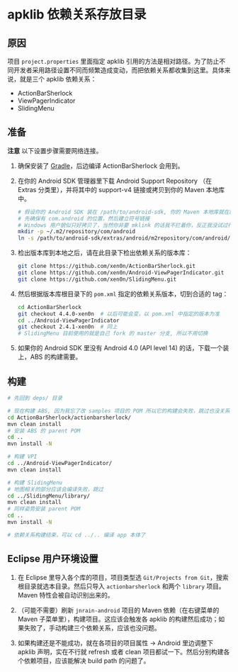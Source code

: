 # apklib 依赖关系存放目录

## 原因

项目 `project.properties` 里面指定 apklib 引用的方法是相对路径。为了防止不同开发者采用路径设置不同而频繁造成变动，而把依赖关系都收集到这里。具体来说，就是三个 apklib 依赖关系：

* ActionBarSherlock
* ViewPagerIndicator
* SlidingMenu


## 准备

**注意** 以下设置步骤需要网络连接。

1.  确保安装了 [Gradle](http://www.gradle.org)，后边编译 ActionBarSherlock 会用到。
1.  在你的 Android SDK 管理器里下载 Android Support Repository （在 Extras 分类里），并将其中的 support-v4 链接或拷贝到你的 Maven 本地库中。

    ```bash
    # 假设你的 Android SDK 装在 /path/to/android-sdk, 你的 Maven 本地库就在默认位置 (~/.m2/repository)
    # 先确保有 com.android 的位置，然后建立符号链接
    # Windows 用户貌似只好拷贝了，当然你非要 mklink 的话我不拦着你，反正我没试过行不行- -
    mkdir -p ~/.m2/repository/com/android
    ln -s /path/to/android-sdk/extras/android/m2repository/com/android/support/support-v4 ~/.m2/repository/com/android/support-v4
    ```

1.  检出版本库到本地之后，请在此目录下检出依赖关系的版本库：

    ```bash
    git clone https://github.com/xen0n/ActionBarSherlock.git
    git clone https://github.com/xen0n/Android-ViewPagerIndicator.git
    git clone https://github.com/xen0n/SlidingMenu.git
    ```

1.  然后根据版本库根目录下的 `pom.xml` 指定的依赖关系版本，切到合适的 tag：

    ```bash
    cd ActionBarSherlock
    git checkout 4.4.0-xen0n  # 以后可能会变，以 pom.xml 中指定的版本为准
    cd ../Android-ViewPagerIndicator
    git checkout 2.4.1-xen0n  # 同上
    # SlidingMenu 目前使用的就是自己 fork 的 master 分支, 所以不用切换
    ```

1.  如果你的 Android SDK 里没有 Android 4.0 (API level 14) 的话，下载一个装上，ABS 的构建需要。


## 构建

```bash
# 先回到 deps/ 目录

# 现在构建 ABS, 因为我忘了改 samples 项目的 POM 所以它的构建会失败，跳过也没关系
cd ActionBarSherlock/actionbarsherlock/
mvn clean install
# 安装 ABS 的 parent POM
cd ..
mvn install -N

# 构建 VPI
cd ../Android-ViewPagerIndicator/
mvn clean install

# 构建 SlidingMenu
# 地图相关的部分应该会编译失败，跳过
cd ../SlidingMenu/library/
mvn clean install
# 同样姿势安装 parent POM
cd ..
mvn install -N

# 依赖关系构建结束，可以 cd ../.. 编译 app 本体了
```


## Eclipse 用户环境设置

1.  在 Eclipse 里导入各个库的项目，项目类型选 `Git/Projects from Git`，搜索根目录就选本目录。然后只导入 `actionbarsherlock` 和两个 `library` 项目。Maven 特性会被自动识别出来的。

1.  （可能不需要）刷新 `jnrain-android` 项目的 Maven 依赖（在右键菜单的 Maven 子菜单里），构建项目。这应该会触发各 apklib 的构建然后成功；如果失败了，手动构建三个依赖关系，应该也没问题。

1.  如果构建还是不能成功，就在各项目的项目属性 -> Android 里边调整下 apklib 声明，实在不行就 refresh 或者 clean 项目都试一下。然后分别构建各个依赖项目，应该能解决 build path 的问题了。


<!-- vim:set ai et ts=4 sw=4 sts=4 ff=unix fenc=utf-8: -->
